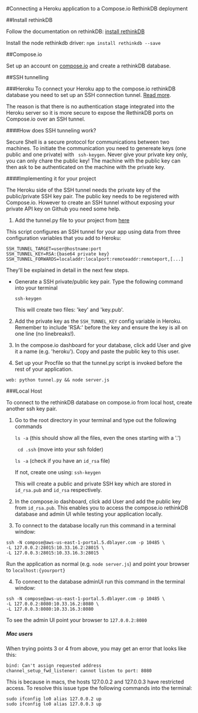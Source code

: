 #Connecting a Heroku application to a Compose.io RethinkDB deployment

##Install rethinkDB

Follow the documentation on rethinkDB: [install rethinkDB](http://rethinkdb.com/docs/install/)

Install the node rethinkdb driver: `npm install rethinkdb --save`

##Compose.io

Set up an account on [compose.io](https://www.compose.io/) and create a rethinkDB database.


##SSH tunnelling

###Heroku
To connect your Heroku app to the compose.io rethinkDB database you need to set up an SSH connection tunnel. [Read more](https://www.compose.io/articles/tunneling-from-heroku-to-compose-rethinkdb/).

The reason is that there is no authentication stage integrated into the Heroku server so it is more secure to expose the RethinkDB ports on Compose.io over an SSH tunnel.

####How does SSH tunneling work?

Secure Shell is a secure protocol for communications between two machines. To initiate the communication you need to genereate keys (one public and one private) with ``` ssh-keygen```. Never give your private key only, you can only chare the public key! The machine with the public key can then ask to be authenticated on the machine with the private key.

####Implementing it for your project

The Heroku side of the SSH tunnel needs the private key of the public/private SSH key pair.  The public key needs to be registered with Compose.io.  However to create an SSH tunnel without exposing your private API key on Github you need some help.

1. Add the tunnel.py file to your project from [here](https://github.com/fanout/leaderboard/blob/master/tunnel.py)

  This script configures an SSH tunnel for your app using data from three configuration variables that you add to Heroku:

  ```
  SSH_TUNNEL_TARGET=user@hostname:port
  SSH_TUNNEL_KEY=RSA:{base64 private key}
  SSH_TUNNEL_FORWARDS=localaddr:localport:remoteaddr:remoteport,[...]
  ```

  They'll be explained in detail in the next few steps.

* Generate a SSH private/public key pair. Type the following command into your terminal

  `ssh-keygen`

  This will create two files: 'key' and 'key.pub'.

2. Add the private key as the `SSH_TUNNEL_KEY` config variable in Heroku. Remember to include 'RSA:' before the key and ensure the key is all on one line (no linebreaks!).

3. In the compose.io dashboard for your database, click add User and give it a name (e.g. 'heroku'). Copy and paste the public key to this user.

4. Set up your Procfile so that the tunnel.py script is invoked before the rest of your application.

  `web: python tunnel.py && node server.js`


###Local Host

To connect to the rethinkDB database on compose.io from local host, create another ssh key pair.

1. Go to the root directory in your terminal and type out the following commands

      `ls -a`   (this should show all the files, even the ones starting with a '.')

      ` cd .ssh`   (move into your ssh folder)

      `ls -a`    (check if you have an `id_rsa` file)

      If not, create one using:
      `ssh-keygen`

      This will create a public and private SSH key which are stored in `id_rsa.pub` and `id_rsa` respectively.

2. In the compose.io dashboard, click add User and add the public key from `id_rsa.pub`. This enables you to access the compose.io rethinkDB database and admin UI while testing your application locally.

3. To connect to the database locally run this command in a terminal window:

  ```
  ssh -N compose@aws-us-east-1-portal.5.dblayer.com -p 10485 \
  -L 127.0.0.2:28015:10.33.16.2:28015 \
  -L 127.0.0.3:28015:10.33.16.3:28015

  ```

  Run the application as normal (e.g. `node server.js`) and point your browser to `localhost:{yourport}`

4.  To connect to the database adminUI run this command in the terminal window:

  ```
  ssh -N compose@aws-us-east-1-portal.5.dblayer.com -p 10485 \
  -L 127.0.0.2:8080:10.33.16.2:8080 \
  -L 127.0.0.3:8080:10.33.16.3:8080

  ```

  To see the admin UI point your browser to `127.0.0.2:8080`

##### Mac users
When trying points 3 or 4 from above, you may get an error that looks like this:

```
bind: Can't assign requested address
channel_setup_fwd_listener: cannot listen to port: 8080
```
This is because in macs, the hosts 127.0.0.2 and 127.0.0.3 have restricted access. To resolve this issue type the following commands into the terminal:

```
sudo ifconfig lo0 alias 127.0.0.2 up
sudo ifconfig lo0 alias 127.0.0.3 up
```  
